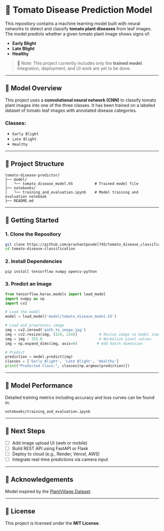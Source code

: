 # 🍅 Tomato Disease Prediction Model

This repository contains a machine learning model built with neural networks to detect and classify **tomato plant diseases** from leaf images. The model predicts whether a given tomato plant image shows signs of:

- **Early Blight**
- **Late Blight**
- **Healthy**

> 🚧 Note: This project currently includes only the **trained model**. Integration, deployment, and UI work are yet to be done.

---

## 🧠 Model Overview

This project uses a **convolutional neural network (CNN)** to classify tomato plant images into one of the three classes. It has been trained on a labeled dataset of tomato leaf images with annotated disease categories.

### Classes:
- `Early Blight`
- `Late Blight`
- `Healthy`

---

## 📁 Project Structure

```
tomato-disease-predictor/
├── model/
│   └── tomato_disease_model.h5          # Trained model file
├── notebooks/
│   └── training_and_evaluation.ipynb    # Model training and evaluation notebook
├── README.md
```

---

## 🚀 Getting Started

### 1. Clone the Repository

```bash
git clone https://github.com/prashantpoudel745/tomato_disease_classification
cd tomato-disease-classification
```

### 2. Install Dependencies

```bash
pip install tensorflow numpy opencv-python
```

### 3. Predict an Image

```python
from tensorflow.keras.models import load_model
import numpy as np
import cv2

# Load the model
model = load_model('model/tomato_disease_model.h5')

# Load and preprocess image
img = cv2.imread('path_to_image.jpg')
img = cv2.resize(img, (224, 224))          # Resize image to model input size
img = img / 255.0                          # Normalize pixel values
img = np.expand_dims(img, axis=0)         # Add batch dimension

# Predict
prediction = model.predict(img)
classes = ['Early Blight', 'Late Blight', 'Healthy']
print("Predicted Class:", classes[np.argmax(prediction)])
```

---

## 🧪 Model Performance

Detailed training metrics including accuracy and loss curves can be found in:

```
notebooks/training_and_evaluation.ipynb
```

---

## 📌 Next Steps

- [ ] Add image upload UI (web or mobile)
- [ ] Build REST API using FastAPI or Flask
- [ ] Deploy to cloud (e.g., Render, Vercel, AWS)
- [ ] Integrate real-time predictions via camera input

---

## 🙏 Acknowledgements

Model inspired by the [PlantVillage Dataset](https://www.kaggle.com/datasets/emmarex/plantdisease).

---

## 📜 License

This project is licensed under the **MIT License**.
